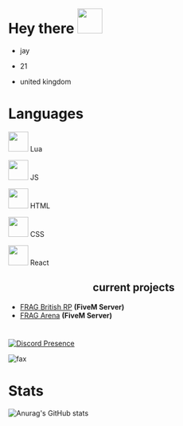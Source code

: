 
<h1>
  Hey there
  <img src="https://media.giphy.com/media/hvRJCLFzcasrR4ia7z/giphy.gif" width="50px"/>
</h1>

- jay

- 21

- united kingdom

<h1>
Languages
</h1>
  
<img width="40" src="https://upload.wikimedia.org/wikipedia/commons/c/cf/Lua-Logo.svg" /> Lua

<img width="40" src="https://cdn.iconscout.com/icon/premium/png-256-thumb/javascript-2752148-2284965.png?f=webp" /> JS

<img width="40" src="https://cdn-icons-png.flaticon.com/256/174/174854.png" /> HTML

<img width="40" src="https://diziglobalsolution.com/wp-content/uploads/2023/04/logo-css-3-1536.png" /> CSS

<img width="40" src="[https://diziglobalsolution.com/wp-content/uploads/2023/04/logo-css-3-1536.png](https://store-images.s-microsoft.com/image/apps.9292.f7586ead-cd6c-4334-ab74-e72395afdcb9.4de59ba4-5981-4862-b898-709027028523.b9793569-c375-4a5b-81d9-e5f53d8c96fc)" /> React



<p align="center">
  
</p>

<p align="center">

</p>

<h2 align="center">current projects</h2>

- [FRAG British RP](https://discord.gg/ZQUrfnhr2U) **(FiveM Server)**
- [FRAG Arena](https://discord.gg/uDVGvzcjqF) **(FiveM Server)**

<h1>
</h1>

[![Discord Presence](https://lanyard-profile-readme.vercel.app/api/425377411161391104?theme=dark&bg=000000&animated=true&hideDiscrim=false&borderRadius=10px&idleMessage=Pay%20Me%20To%20Write%20You%20Code)](https://discord.com/users/425377411161391104)

<img src="https://komarev.com/ghpvc/?username=Jay-Founder-SCRP&color=blue" alt="fax" width="" height="">

# Stats
![Anurag's GitHub stats](https://github-readme-stats.vercel.app/api?username=fragstudios&show_icons=true&theme=merko)

